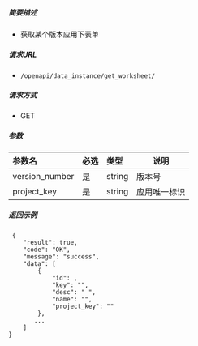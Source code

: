 ##### 简要描述

- 获取某个版本应用下表单

##### 请求URL
- ` /openapi/data_instance/get_worksheet/ `
  
##### 请求方式
- GET 

##### 参数

|参数名|必选|类型|说明|
|:----    |:---|:----- |-----   |
|version_number |是  |string |版本号   |
|project_key |是  |string |应用唯一标识   |



##### 返回示例 

``` 
 {
    "result": true,
    "code": "OK",
    "message": "success",
    "data": [
        {
            "id": ,
            "key": "",
            "desc": " ",
            "name": "",
            "project_key": ""
        },
       ...
    ]
}
```
